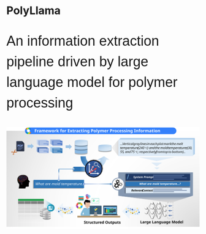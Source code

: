 # PolyLlama
<p style="font-family: 'Arial'; font-size: 36px; line-height: 1.5">An information extraction pipeline driven by large language model for polymer processing</p>

<img src="https://github.com/Sleepykaby/PolyLlama/blob/main/file/picture.svg">
